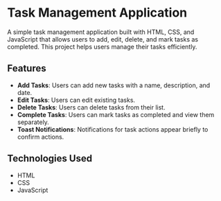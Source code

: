 # Task Management Application

A simple task management application built with HTML, CSS, and JavaScript that allows users to add, edit, delete, and mark tasks as completed. This project helps users manage their tasks efficiently.

## Features

- **Add Tasks**: Users can add new tasks with a name, description, and date.
- **Edit Tasks**: Users can edit existing tasks.
- **Delete Tasks**: Users can delete tasks from their list.
- **Complete Tasks**: Users can mark tasks as completed and view them separately.
- **Toast Notifications**: Notifications for task actions appear briefly to confirm actions.

## Technologies Used

- HTML
- CSS
- JavaScript
